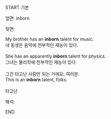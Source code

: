 START
기본

앞면:
inborn


뒷면:
<div>My brother has an <strong>inborn</strong> talent for music. </div><div><div>내 동생은 음악에 천부적인 재능이 있다.</div></div><div><br></div><div><div>She has an apparently <strong>inborn</strong> talent for physics. </div><div><div>그녀는 물리학에 천부적인 재능이 있다.</div></div></div><div><br></div><div><div><div>그건 타고난 사람만 되는 거에요, 여러분.</div></div><div><div>This is an <strong>inborn</strong> talent, folks.</div></div></div><div><br></div><div>타고난</div>


해석:

END